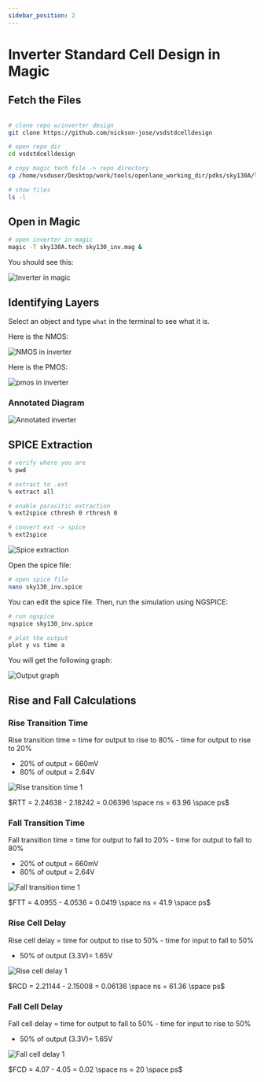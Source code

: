 ```yaml
---
sidebar_position: 2
---
```


# Inverter Standard Cell Design in Magic

## Fetch the Files

```bash showLineNumbers title="vsduser@vsdsquadron: ~/Desktop/work/tools/openlane_working_dir/openlane"

# clone repo w/inverter design
git clone https://github.com/nickson-jose/vsdstdcelldesign

# open repo dir
cd vsdstdcelldesign

# copy magic tech file -> repo directory
cp /home/vsduser/Desktop/work/tools/openlane_working_dir/pdks/sky130A/libs.tech/magic/sky130A.tech .

# show files
ls -l
```

## Open in Magic

```bash showLineNumbers title="vsduser@vsdsquadron: ~/Desktop/work/tools/openlane_working_dir/openlane"
# open inverter in magic
magic -T sky130A.tech sky130_inv.mag &
```

You should see this:

![Inverter in magic](./CMOS-NGSPICE-Images/inverter-magic.png)

## Identifying Layers

Select an object and type `what` in the terminal to see what it is.

Here is the NMOS:

![NMOS in inverter](./Inverter-Magic-Images/nmos.png)

Here is the PMOS:

![pmos in inverter](./Inverter-Magic-Images/pmos.png)

### Annotated Diagram

![Annotated inverter](./Inverter-Magic-Images/inverter-annotated.png)

## SPICE Extraction

```bash title="tkcon 2.3 Main"
# verify where you are
% pwd

# extract to .ext
% extract all

# enable parasitic extraction
% ext2spice cthresh 0 rthresh 0

# convert ext -> spice
% ext2spice
```

![Spice extraction](./Inverter-Magic-Images/extract.png)

Open the spice file:

```bash showLineNumbers title="vsduser@vsdsquadron: ~/Desktop/work/tools/openlane_working_dir/openlane/vsdstdcelldesign"
# open spice file
nano sky130_inv.spice
```

You can edit the spice file. Then, run the simulation using NGSPICE:

```bash showLineNumbers title="vsduser@vsdsquadron: ~/Desktop/work/tools/openlane_working_dir/openlane/vsdstdcelldesign"
# run ngspice
ngspice sky130_inv.spice

# plot the output
plot y vs time a
```

You will get the following graph:

![Output graph](./Inverter-Magic-Images/graph.png)

## Rise and Fall Calculations

### Rise Transition Time

Rise transition time = time for output to rise to 80% - time for output to rise to 20%

- 20% of output = 660mV
- 80% of output = 2.64V

![Rise transition time 1](./Inverter-Magic-Images/calc-1.png)

$RTT = 2.24638 - 2.18242 = 0.06396 \space ns = 63.96 \space ps$

### Fall Transition Time

Fall transition time = time for output to fall to 20% - time for output to fall to 80%

- 20% of output = 660mV
- 80% of output = 2.64V

![Fall transition time 1](./Inverter-Magic-Images/calc-2.png)

$FTT = 4.0955 - 4.0536 = 0.0419 \space ns = 41.9 \space ps$

### Rise Cell Delay

Rise cell delay = time for output to rise to 50% - time for input to fall to 50%

- 50% of output (3.3V)= 1.65V

![Rise cell delay 1](./Inverter-Magic-Images/calc-3.png)

$RCD = 2.21144 - 2.15008 = 0.06136 \space ns = 61.36 \space ps$

### Fall Cell Delay

Fall cell delay = time for output to fall to 50% - time for input to rise to 50%

- 50% of output (3.3V)= 1.65V

![Fall cell delay 1](./Inverter-Magic-Images/calc-4.png)

$FCD = 4.07 - 4.05 = 0.02 \space ns = 20 \space ps$
